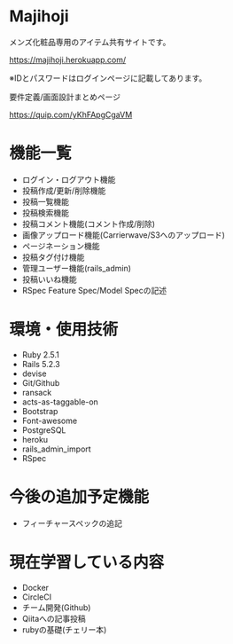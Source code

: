 # Majihoji

メンズ化粧品専用のアイテム共有サイトです。

https://majihoji.herokuapp.com/

※IDとパスワードはログインページに記載してあります。


要件定義/画面設計まとめページ

https://quip.com/yKhFApgCgaVM



# 機能一覧

* ログイン・ログアウト機能
* 投稿作成/更新/削除機能
* 投稿一覧機能
* 投稿検索機能
* 投稿コメント機能(コメント作成/削除)
* 画像アップロード機能(Carrierwave/S3へのアップロード)
* ページネーション機能
* 投稿タグ付け機能
* 管理ユーザー機能(rails_admin)
* 投稿いいね機能
* RSpec Feature Spec/Model Specの記述

# 環境・使用技術

* Ruby 2.5.1
* Rails 5.2.3
* devise
* Git/Github
* ransack
* acts-as-taggable-on
* Bootstrap
* Font-awesome
* PostgreSQL
* heroku
* rails_admin_import
* RSpec


# 今後の追加予定機能
* フィーチャースペックの追記


# 現在学習している内容

* Docker
* CircleCI
* チーム開発(Github)
* Qiitaへの記事投稿
* rubyの基礎(チェリー本)
